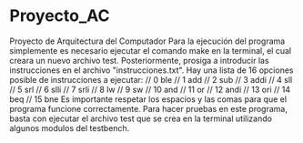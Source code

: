 # Proyecto_AC
Proyecto de Arquitectura del Computador
Para la ejecución del programa simplemente es necesario ejecutar el comando make en la terminal, el cual creara un nuevo archivo test.
Posteriormente, prosiga a introducir las instrucciones en el archivo "instrucciones.txt".
Hay una lista de 16 opciones posible de instrucciones a ejecutar:
	// 0 ble
	// 1 add
	// 2 sub
	// 3 addi
	// 4 sll
	// 5 srl
	// 6 slli
	// 7 srli
	// 8 lw
	// 9 sw
	// 10 and
	// 11 or
	// 12 andi
	// 13 ori
	// 14 beq
	// 15 bne
Es importante respetar los espacios y las comas para que el programa funcione correctamente.
Para hacer pruebas en este programa, basta con ejecutar el archivo test que se crea en la terminal utilizando algunos modulos del testbench.
